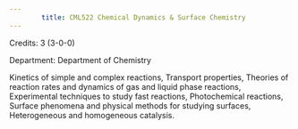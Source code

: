 ```yaml
---
        title: CML522 Chemical Dynamics & Surface Chemistry
---
```

Credits: 3 (3-0-0)

Department: Department of Chemistry

Kinetics of simple and complex reactions, Transport properties, Theories of reaction rates and dynamics of gas and liquid phase reactions, Experimental techniques to study fast reactions, Photochemical reactions, Surface phenomena and physical methods for studying surfaces, Heterogeneous and homogeneous catalysis.